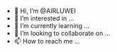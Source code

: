 - 👋 Hi, I’m @AIRLUWEI
- 👀 I’m interested in ...
- 🌱 I’m currently learning ...
- 💞️ I’m looking to collaborate on ...
- 📫 How to reach me ...

<!---
AIRLUWEI/AIRLUWEI is a ✨ special ✨ repository because its `README.md` (this file) appears on your GitHub profile.
You can click the Preview link to take a look at your changes.
--->
